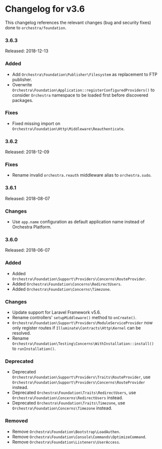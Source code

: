 # Changelog for v3.6

This changelog references the relevant changes (bug and security fixes) done to `orchestra/foundation`.

### 3.6.3

Released: 2018-12-13

### Added

* Add `Orchestra\Foundation\Publisher\Filesystem` as replacement to FTP publisher.
* Overwrite `Orchestra\Foundation\Application::registerConfiguredProviders()` to consider `Orchestra` namespace to be loaded first before discovered packages.

### Fixes

* Fixed missing import on `Orchestra\Foundation\Http\Middleware\Reauthenticate`.

### 3.6.2

Released: 2018-12-09

### Fixes

* Rename invalid `orchestra.reauth` middleware alias to `orchestra.sudo`.

### 3.6.1

Released: 2018-08-07

### Changes

* Use `app.name` configuration as default application name instead of Orchestra Platform.

### 3.6.0

Released: 2018-06-07

### Added

* Added `Orchestra\Foundation\Support\Providers\Concerns\RouteProvider`.
* Added `Orchestra\Foundation\Concerns\RedirectUsers`.
* Added `Orchestra\Foundation\Concerns\Timezone`.

### Changes

* Update support for Laravel Framework v5.6.
* Rename controllers' `setupMiddleware()` method to `onCreate()`.
* `Orchestra\Foundation\Support\Providers\ModuleServiceProvider` now only register routes if `Illuminate\Contracts\Http\Kernel` can be resolved.
* Rename `Orchestra\Foundation\Testing\Concerns\WithInstallation::install()` to `runInstallation()`.

### Deprecated

* Deprecated `Orchestra\Foundation\Support\Providers\Traits\RouteProvider`, use `Orchestra\Foundation\Support\Providers\Concerns\RouteProvider` instead.
* Deprecated `Orchestra\Foundation\Traits\RedirectUsers`, use `Orchestra\Foundation\Concerns\RedirectUsers` instead.
* Deprecated `Orchestra\Foundation\Traits\Timezone`, use `Orchestra\Foundation\Concerns\Timezone` instead.

### Removed

* Remove `Orchestra\Foundation\Bootstrap\LoadAuthen`.
* Remove `Orchestra\Foundation\Console\Commands\OptimizeCommand`.
* Remove `Orchestra\Foundation\Listeners\UserAccess`.
